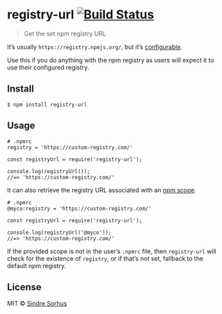 registry-url [![Build Status](https://travis-ci.org/sindresorhus/registry-url.svg?branch=master)](https://travis-ci.org/sindresorhus/registry-url)
==================================================================================================================================================

> Get the set npm registry URL

It’s usually `https://registry.npmjs.org/`, but it’s [configurable](https://docs.npmjs.com/misc/registry).

Use this if you do anything with the npm registry as users will expect it to use their configured registry.

Install
-------

    $ npm install registry-url

Usage
-----

    # .npmrc
    registry = 'https://custom-registry.com/'

    const registryUrl = require('registry-url');

    console.log(registryUrl());
    //=> 'https://custom-registry.com/'

It can also retrieve the registry URL associated with an [npm scope](https://docs.npmjs.com/misc/scope).

    # .npmrc
    @myco:registry = 'https://custom-registry.com/'

    const registryUrl = require('registry-url');

    console.log(registryUrl('@myco'));
    //=> 'https://custom-registry.com/'

If the provided scope is not in the user’s `.npmrc` file, then `registry-url` will check for the existence of `registry`, or if that’s not set, fallback to the default npm registry.

License
-------

MIT © [Sindre Sorhus](https://sindresorhus.com)
